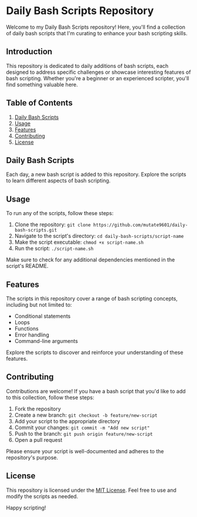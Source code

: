# Daily Bash Scripts Repository

Welcome to my Daily Bash Scripts repository! Here, you'll find a collection of daily bash scripts that I'm curating to enhance your bash scripting skills.

## Introduction

This repository is dedicated to daily additions of bash scripts, each designed to address specific challenges or showcase interesting features of bash scripting. Whether you're a beginner or an experienced scripter, you'll find something valuable here.

## Table of Contents

1. [Daily Bash Scripts](#daily-bash-scripts)
2. [Usage](#usage)
3. [Features](#features)
4. [Contributing](#contributing)
5. [License](#license)

## Daily Bash Scripts

Each day, a new bash script is added to this repository. Explore the scripts to learn different aspects of bash scripting.

## Usage

To run any of the scripts, follow these steps:

1. Clone the repository: `git clone https://github.com/mutate9601/daily-bash-scripts.git`
2. Navigate to the script's directory: `cd daily-bash-scripts/script-name`
3. Make the script executable: `chmod +x script-name.sh`
4. Run the script: `./script-name.sh`

Make sure to check for any additional dependencies mentioned in the script's README.

## Features

The scripts in this repository cover a range of bash scripting concepts, including but not limited to:

- Conditional statements
- Loops
- Functions
- Error handling
- Command-line arguments

Explore the scripts to discover and reinforce your understanding of these features.

## Contributing

Contributions are welcome! If you have a bash script that you'd like to add to this collection, follow these steps:

1. Fork the repository
2. Create a new branch: `git checkout -b feature/new-script`
3. Add your script to the appropriate directory
4. Commit your changes: `git commit -m "Add new script"`
5. Push to the branch: `git push origin feature/new-script`
6. Open a pull request

Please ensure your script is well-documented and adheres to the repository's purpose.

## License

This repository is licensed under the [MIT License](LICENSE). Feel free to use and modify the scripts as needed.

Happy scripting!
